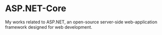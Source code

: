 # ASP.NET-Core
My works related to ASP.NET, an open-source server-side web-application framework designed for web development.
